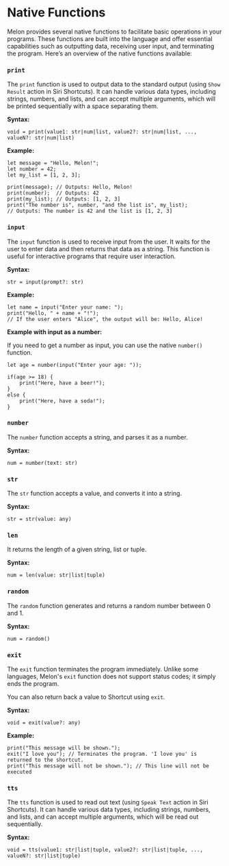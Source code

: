 # Native Functions <!-- {docsify-all} -->

Melon provides several native functions to facilitate basic operations in your programs. These functions are built into the language and offer essential capabilities such as outputting data, receiving user input, and terminating the program. Here’s an overview of the native functions available:

### `print`

The `print` function is used to output data to the standard output (using `Show Result` action in Siri Shortcuts). It can handle various data types, including strings, numbers, and lists, and can accept multiple arguments, which will be printed sequentially with a space separating them.

**Syntax:**
```melon
void = print(value1: str|num|list, value2?: str|num|list, ..., valueN?: str|num|list)
```

**Example:**
```melon
let message = "Hello, Melon!";
let number = 42;
let my_list = [1, 2, 3];

print(message); // Outputs: Hello, Melon!
print(number);  // Outputs: 42
print(my_list); // Outputs: [1, 2, 3]
print("The number is", number, "and the list is", my_list);
// Outputs: The number is 42 and the list is [1, 2, 3]
```

### `input`

The `input` function is used to receive input from the user. It waits for the user to enter data and then returns that data as a string. This function is useful for interactive programs that require user interaction.

**Syntax:**
```melon
str = input(prompt?: str)
```

**Example:**
```melon
let name = input("Enter your name: ");
print("Hello, " + name + "!");
// If the user enters "Alice", the output will be: Hello, Alice!
```

**Example with input as a number:**

If you need to get a number as input, you can use the native `number()` function.

```melon
let age = number(input("Enter your age: "));

if(age >= 18) {
    print("Here, have a beer!");
}
else {
    print("Here, have a soda!");
}
```

### `number`

The `number` function accepts a string, and parses it as a number.

**Syntax:**
```melon
num = number(text: str)
```

### `str`

The `str` function accepts a value, and converts it into a string.

**Syntax:**
```melon
str = str(value: any)
```

### `len`

It returns the length of a given string, list or tuple.

**Syntax:**
```melon
num = len(value: str|list|tuple)
```

### `random`

The `random` function generates and returns a random number between 0 and 1.

**Syntax:**
```melon
num = random()
```

### `exit`

The `exit` function terminates the program immediately. Unlike some languages, Melon's `exit` function does not support status codes; it simply ends the program. 

You can also return back a value to Shortcut using `exit`. 

**Syntax:**
```melon
void = exit(value?: any)
```

**Example:**
```melon
print("This message will be shown.");
exit("I love you"); // Terminates the program. 'I love you' is returned to the shortcut.
print("This message will not be shown."); // This line will not be executed
```

### `tts`

The `tts` function is used to read out text (using `Speak Text` action in Siri Shortcuts). It can handle various data types, including strings, numbers, and lists, and can accept multiple arguments, which will be read out sequentially.

**Syntax:**
```melon
void = tts(value1: str|list|tuple, value2?: str|list|tuple, ..., valueN?: str|list|tuple)
```
